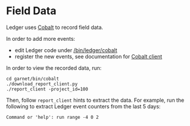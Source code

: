 # Field Data

Ledger uses [Cobalt] to record field data.

In order to add more events:

 - edit Ledger code under [/bin/ledger/cobalt]
 - register the new events, see documentation for [Cobalt client]

In order to view the recorded data, run:

```
cd garnet/bin/cobalt
./download_report_client.py
./report_client -project_id=100
```

Then, follow `report_client` hints to extract the data. For example, run the
following to extract Ledger event counters from the last 5 days:

```
Command or 'help': run range -4 0 2
```

[Cobalt]: https://fuchsia.googlesource.com/cobalt
[/bin/ledger/cobalt]: /bin/ledger/cobalt/
[Cobalt client]: https://fuchsia.googlesource.com/garnet/+/master/bin/cobalt/

